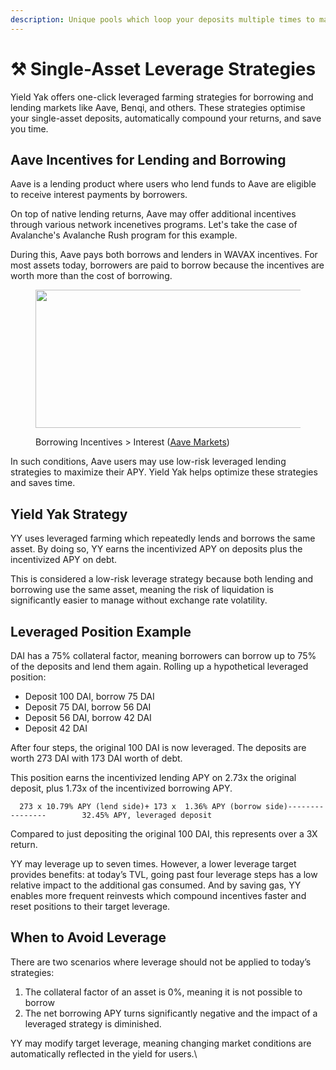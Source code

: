 ```yaml
---
description: Unique pools which loop your deposits multiple times to maximise rewards
---
```


# ⚒ Single-Asset Leverage Strategies

Yield Yak offers one-click leveraged farming strategies for borrowing and lending markets like Aave, Benqi, and others.  These strategies optimise your single-asset deposits, automatically compound your returns, and save you time.

## Aave Incentives for Lending and Borrowing <a href="#a709" id="a709"></a>

Aave is a lending product where users who lend funds to Aave are eligible to receive interest payments by borrowers.

On top of native lending returns, Aave may offer additional incentives through various network incenetives programs. Let's take the case of Avalanche's Avalanche Rush program for this example.&#x20;

During this, Aave pays both borrows and lenders in WAVAX incentives. For most assets today, borrowers are paid to borrow because the incentives are worth more than the cost of borrowing.

<figure><img src="https://miro.medium.com/v2/resize:fit:1400/1*t-HRKtfZ85x-q9-aCJ7t6Q.png" alt="" height="221" width="700"><figcaption><p>Borrowing Incentives > Interest (<a href="https://app.aave.com/markets">Aave Markets</a>)</p></figcaption></figure>

In such conditions, Aave users may use low-risk leveraged lending strategies to maximize their APY. Yield Yak helps optimize these strategies and saves time.

## Yield Yak Strategy <a href="#d0b3" id="d0b3"></a>

YY uses leveraged farming which repeatedly lends and borrows the same asset. By doing so, YY earns the incentivized APY on deposits plus the incentivized APY on debt.

This is considered a low-risk leverage strategy because both lending and borrowing use the same asset, meaning the risk of liquidation is significantly easier to manage without exchange rate volatility.

## Leveraged Position Example <a href="#45cb" id="45cb"></a>

DAI has a 75% collateral factor, meaning borrowers can borrow up to 75% of the deposits and lend them again. Rolling up a hypothetical leveraged position:

* Deposit 100 DAI, borrow 75 DAI
* Deposit 75 DAI, borrow 56 DAI
* Deposit 56 DAI, borrow 42 DAI
* Deposit 42 DAI

After four steps, the original 100 DAI is now leveraged. The deposits are worth 273 DAI with 173 DAI worth of debt.

This position earns the incentivized lending APY on 2.73x the original deposit, plus 1.73x of the incentivized borrowing APY.

```
  273 x 10.79% APY (lend side)+ 173 x  1.36% APY (borrow side)----------------        32.45% APY, leveraged deposit
```

Compared to just depositing the original 100 DAI, this represents over a 3X return.

YY may leverage up to seven times. However, a lower leverage target provides benefits: at today’s TVL, going past four leverage steps has a low relative impact to the additional gas consumed. And by saving gas, YY enables more frequent reinvests which compound incentives faster and reset positions to their target leverage.

## When to Avoid Leverage <a href="#1a5f" id="1a5f"></a>

There are two scenarios where leverage should not be applied to today’s strategies:

1. The collateral factor of an asset is 0%, meaning it is not possible to borrow
2. The net borrowing APY turns significantly negative and the impact of a leveraged strategy is diminished.

YY may modify target leverage, meaning changing market conditions are automatically reflected in the yield for users.\
